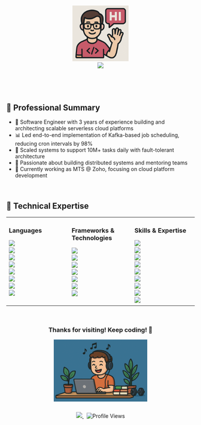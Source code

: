 <div align="center">
  <img src="img/hi_e5677f.png" width="150">
</div>

<div style="position: relative; height: 80px;">
 <div align="center" style="position: absolute; width: 100%; top: 0;">
   <img src="https://readme-typing-svg.demolab.com?font=Fira+Code&size=22&pause=1000&color=F75C7E&center=true&vCenter=true&width=600&lines=I'm+Thammana+Srinivas!+👨‍💻;Expert+at+Scaling+Cloud+Applications+🚀" />
 </div>
 <div style="position: absolute; bottom: 0; width: 100%;">
   <img width="100%" height="3" src="https://raw.githubusercontent.com/andreasbm/readme/master/assets/lines/rainbow.png">
 </div>
</div>


## 💼 Professional Summary


- 🚀 Software Engineer with 3 years of experience building and architecting scalable serverless cloud platforms
- 📊 Led end-to-end implementation of Kafka-based job scheduling, reducing cron intervals by 98%
- 💪 Scaled systems to support 10M+ tasks daily with fault-tolerant architecture
- 👥 Passionate about building distributed systems and mentoring teams
- 🌟 Currently working as MTS @ Zoho, focusing on cloud platform development


<img width="100%" height="3" src="https://raw.githubusercontent.com/andreasbm/readme/master/assets/lines/rainbow.png">


## 🚀 Technical Expertise


<table>
 <tr>
   <td valign="top" width="33%">
     <h3>Languages</h3>
     <div>
       <img src="https://img.shields.io/badge/Java-ED8B00?style=for-the-badge&logo=java&logoColor=white" />
       <br>
       <img src="https://img.shields.io/badge/Python-3776AB?style=for-the-badge&logo=python&logoColor=white" />
       <br>
       <img src="https://img.shields.io/badge/JavaScript-F7DF1E?style=for-the-badge&logo=javascript&logoColor=black" />
       <br>
       <img src="https://img.shields.io/badge/TypeScript-007ACC?style=for-the-badge&logo=typescript&logoColor=white" />
       <br>
       <img src="https://img.shields.io/badge/SQL-4479A1?style=for-the-badge&logo=postgresql&logoColor=white" />
       <br>
       <img src="https://img.shields.io/badge/HTML5-E34F26?style=for-the-badge&logo=html5&logoColor=white" />
       <br>
       <img src="https://img.shields.io/badge/CSS3-1572B6?style=for-the-badge&logo=css3&logoColor=white" />
       <br>
       <img src="https://img.shields.io/badge/C++-00599C?style=for-the-badge&logo=cplusplus&logoColor=white" />
     </div>
   </td>
   <td valign="top" width="33%">
     <h3>Frameworks & Technologies</h3>
     <div>
       <img src="https://img.shields.io/badge/Spring-6DB33F?style=for-the-badge&logo=spring&logoColor=white" />
       <br>
       <img src="https://img.shields.io/badge/Node.js-339933?style=for-the-badge&logo=nodedotjs&logoColor=white" />
       <br>
       <img src="https://img.shields.io/badge/Microservices-FF6C37?style=for-the-badge&logo=microservices&logoColor=white" />
       <br>
       <img src="https://img.shields.io/badge/Apache_Kafka-231F20?style=for-the-badge&logo=apache-kafka&logoColor=white" />
       <br>
       <img src="https://img.shields.io/badge/Redis-DC382D?style=for-the-badge&logo=redis&logoColor=white" />
       <br>
       <img src="https://img.shields.io/badge/REST_API-009688?style=for-the-badge&logo=fastapi&logoColor=white" />
       <br>
       <img src="https://img.shields.io/badge/Git-F05032?style=for-the-badge&logo=git&logoColor=white" />
     </div>
   </td>
   <td valign="top" width="33%">
     <h3>Skills & Expertise</h3>
     <div>
       <img src="https://img.shields.io/badge/Systems_Design-007ACC?style=for-the-badge&logo=azure-devops&logoColor=white" />
       <br>
       <img src="https://img.shields.io/badge/Distributed_Systems-FF6C37?style=for-the-badge&logo=apache&logoColor=white" />
       <br>
       <img src="https://img.shields.io/badge/Data_Architecture-4479A1?style=for-the-badge&logo=mysql&logoColor=white" />
       <br>
       <img src="https://img.shields.io/badge/Test_Driven_Development-25A162?style=for-the-badge&logo=jest&logoColor=white" />
       <br>
       <img src="https://img.shields.io/badge/RAG-412991?style=for-the-badge&logo=openai&logoColor=white" />
       <br>
       <img src="https://img.shields.io/badge/MCP-0078D4?style=for-the-badge&logo=microsoft&logoColor=white" />
       <br>
       <img src="https://img.shields.io/badge/Async_Programming-43853D?style=for-the-badge&logo=node.js&logoColor=white" />
       <br>
       <img src="https://img.shields.io/badge/SDK_Development-3178C6?style=for-the-badge&logo=typescript&logoColor=white" />
       <br>
       <img src="https://img.shields.io/badge/SOLID_Principles-FF5722?style=for-the-badge&logo=solid&logoColor=white" />
     </div>
   </td>
 </tr>
</table>


<img width="100%" height="3" src="https://raw.githubusercontent.com/andreasbm/readme/master/assets/lines/rainbow.png">


<div align="center">
 <h3>Thanks for visiting! Keep coding! 🚀</h3>
 <img src="img/happy_person.png" width="250">
</div>


<div style="margin: 25px 0;"></div>
<div align="center">
 <a href="https://www.linkedin.com/in/evolvedaily/">
   <img width="24px" src="https://upload.wikimedia.org/wikipedia/commons/c/ca/LinkedIn_logo_initials.png" />
 </a>
 &nbsp;
 <img src="https://komarev.com/ghpvc/?username=ThammanaSrinivas&color=brightgreen&style=flat" alt="Profile Views" />
 </a>
</div>
